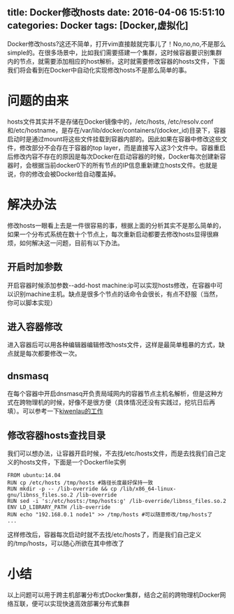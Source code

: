 title: Docker修改hosts
date: 2016-04-06 15:51:10
categories: Docker
tags: [Docker,虚拟化]
---

Docker修改hosts?这还不简单，打开vim直接敲就完事儿了！No,no,no,不是那么simple的。在很多场景中，比如我们需要搭建一个集群，这时候容器要识别集群内的节点，就需要添加相应的host解析。这时就需要修改容器的hosts文件，下面我们将会看到在Docker中自动化实现修改hosts不是那么简单的事。
<!--more-->

# 问题的由来
hosts文件其实并不是存储在Docker镜像中的，/etc/hosts, /etc/resolv.conf和/etc/hostname，是存在/var/lib/docker/containers/(docker_id)目录下，容器启动时是通过mount将这些文件挂载到容器内部的。因此如果在容器中修改这些文件，修改部分不会存在于容器的top layer，而是直接写入这3个文件中。容器重启后修改内容不存在的原因是每次Docker在启动容器的时候，Docker每次创建新容器时，会根据当前docker0下的所有节点的IP信息重新建立hosts文件。也就是说，你的修改会被Docker给自动覆盖掉。

# 解决办法
修改hosts一眼看上去是一件很容易的事，根据上面的分析其实不是那么简单的，如果一个分布式系统在数十个节点上，每次重新启动都要去修改hosts显得很麻烦，如何解决这一问题，目前有以下办法。

## 开启时加参数
开启容器时候添加参数--add-host machine:ip可以实现hosts修改，在容器中可以识别machine主机。缺点是很多个节点的话命令会很长，有点不舒服（当然，你可以脚本实现）

## 进入容器修改
进入容器后可以用各种编辑器编辑修改hosts文件，这样是最简单粗暴的方式，缺点就是每次都要修改一次。

## dnsmasq
在每个容器中开启dnsmasq开负责局域网内的容器节点主机名解析，但是这种方式在跨物理机的时候，好像不是很方便（具体情况还没有实践过，挖坑日后再填）。可以参考一下[kiwenlau的工作](https://github.com/kiwenlau/hadoop-cluster-docker)

## 修改容器hosts查找目录
我们可以想办法，让容器开启时候，不去找/etc/hosts文件，而是去找我们自己定义的hosts文件，下面是一个Dockerfile实例
```
FROM ubuntu:14.04
RUN cp /etc/hosts /tmp/hosts #路径长度最好保持一致
RUN mkdir -p -- /lib-override && cp /lib/x86_64-linux-gnu/libnss_files.so.2 /lib-override
RUN sed -i 's:/etc/hosts:/tmp/hosts:g' /lib-override/libnss_files.so.2
ENV LD_LIBRARY_PATH /lib-override
RUN echo "192.168.0.1 node1" >> /tmp/hosts #可以随意修改/tmp/hosts了
...
```
这样修改后，容器每次启动时就不去找/etc/hosts了，而是我们自己定义的/tmp/hosts，可以随心所欲在其中修改了

# 小结
以上问题可以用于跨主机部署分布式Docker集群，结合之前的跨物理机Docker网络互联，便可以实现快速高效部署分布式集群